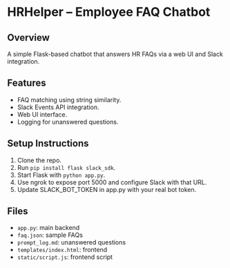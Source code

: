 # HRHelper – Employee FAQ Chatbot

## Overview
A simple Flask-based chatbot that answers HR FAQs via a web UI and Slack integration.

## Features
- FAQ matching using string similarity.
- Slack Events API integration.
- Web UI interface.
- Logging for unanswered questions.

## Setup Instructions
1. Clone the repo.
2. Run `pip install flask slack_sdk`.
3. Start Flask with `python app.py`.
4. Use ngrok to expose port 5000 and configure Slack with that URL.
5. Update SLACK_BOT_TOKEN in app.py with your real bot token.

## Files
- `app.py`: main backend
- `faq.json`: sample FAQs
- `prompt_log.md`: unanswered questions
- `templates/index.html`: frontend
- `static/script.js`: frontend script
